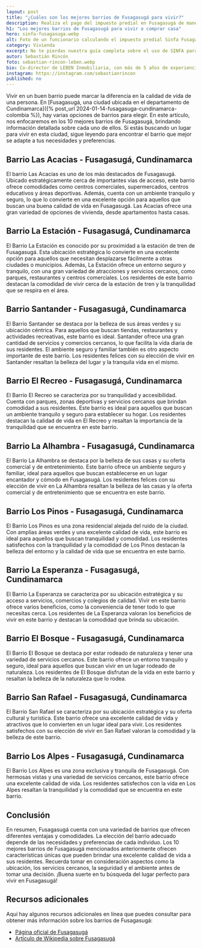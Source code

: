 ```yaml
---
layout: post
title: "¿Cuáles son los mejores barrios de Fusagasugá para vivir?"
description: Realiza el pago del impuesto predial en Fusagasugá de manera sencilla y segura con SINFA. Sigue nuestro paso a paso. Aprovecha los beneficios
h1: "Los mejores barrios de Fusagasugá para vivir o comprar casa"
hero: sinfa-fusagasuga.webp
alt: Foto de un funcionario calculando el impuesto predial Sinfa Fusagasugá
category: Vivienda
excerpt: No te pierdas nuestra guía completa sobre el uso de SINFA para el impuesto predial en Fusagasugá. Aprende sobre plazos, descuentos, opciones de pago y más. ¡Cumple con tu deber ciudadano!
autor: Sebastián Rincón
foto: sebastian-rincon-leben.webp
bio: Co-director de LEBEN Inmobiliaria, con más de 5 años de experiencia en el mercado de propiedades de Fusagasugá. Disfruta compartiendo lo que lo enamora de vivir en esta floreciente ciudad.
instagram: https://instagram.com/sebastianrincon
published: no
---
```

Vivir en un buen barrio puede marcar la diferencia en la calidad de vida de una persona. En [Fusagasugá, una ciudad ubicada en el departamento de Cundinamarca]({% post_url 2024-01-14-fusagasuga-cundinamarca-colombia %}), hay varias opciones de barrios para elegir. En este artículo, nos enfocaremos en los 10 mejores barrios de Fusagasugá, brindando información detallada sobre cada uno de ellos. Si estás buscando un lugar para vivir en esta ciudad, sigue leyendo para encontrar el barrio que mejor se adapte a tus necesidades y preferencias.

## Barrio Las Acacias - Fusagasugá, Cundinamarca

El barrio Las Acacias es uno de los más destacados de Fusagasugá. Ubicado estratégicamente cerca de importantes vías de acceso, este barrio ofrece comodidades como centros comerciales, supermercados, centros educativos y áreas deportivas. Además, cuenta con un ambiente tranquilo y seguro, lo que lo convierte en una excelente opción para aquellos que buscan una buena calidad de vida en Fusagasugá. Las Acacias ofrece una gran variedad de opciones de vivienda, desde apartamentos hasta casas.

## Barrio La Estación - Fusagasugá, Cundinamarca

El Barrio La Estación es conocido por su proximidad a la estación de tren de Fusagasugá. Esta ubicación estratégica lo convierte en una excelente opción para aquellos que necesitan desplazarse fácilmente a otras ciudades o municipios. Además, La Estación ofrece un entorno seguro y tranquilo, con una gran variedad de atracciones y servicios cercanos, como parques, restaurantes y centros comerciales. Los residentes de este barrio destacan la comodidad de vivir cerca de la estación de tren y la tranquilidad que se respira en el área.

## Barrio Santander - Fusagasugá, Cundinamarca

El Barrio Santander se destaca por la belleza de sus áreas verdes y su ubicación céntrica. Para aquellos que buscan tiendas, restaurantes y actividades recreativas, este barrio es ideal. Santander ofrece una gran cantidad de servicios y comercios cercanos, lo que facilita la vida diaria de sus residentes. El ambiente seguro y familiar también es otro aspecto importante de este barrio. Los residentes felices con su elección de vivir en Santander resaltan la belleza del lugar y la tranquila vida en el mismo.

## Barrio El Recreo - Fusagasugá, Cundinamarca

El Barrio El Recreo se caracteriza por su tranquilidad y accesibilidad. Cuenta con parques, zonas deportivas y servicios cercanos que brindan comodidad a sus residentes. Este barrio es ideal para aquellos que buscan un ambiente tranquilo y seguro para establecer su hogar. Los residentes destacan la calidad de vida en El Recreo y resaltan la importancia de la tranquilidad que se encuentra en este barrio.

## Barrio La Alhambra - Fusagasugá, Cundinamarca

El Barrio La Alhambra se destaca por la belleza de sus casas y su oferta comercial y de entretenimiento. Este barrio ofrece un ambiente seguro y familiar, ideal para aquellos que buscan establecerse en un lugar encantador y cómodo en Fusagasugá. Los residentes felices con su elección de vivir en La Alhambra resaltan la belleza de las casas y la oferta comercial y de entretenimiento que se encuentra en este barrio.

## Barrio Los Pinos - Fusagasugá, Cundinamarca

El Barrio Los Pinos es una zona residencial alejada del ruido de la ciudad. Con amplias áreas verdes y una excelente calidad de vida, este barrio es ideal para aquellos que buscan tranquilidad y comodidad. Los residentes satisfechos con la tranquilidad y la comodidad de Los Pinos destacan la belleza del entorno y la calidad de vida que se encuentra en este barrio.

## Barrio La Esperanza - Fusagasugá, Cundinamarca

El Barrio La Esperanza se caracteriza por su ubicación estratégica y su acceso a servicios, comercios y colegios de calidad. Vivir en este barrio ofrece varios beneficios, como la conveniencia de tener todo lo que necesitas cerca. Los residentes de La Esperanza valoran los beneficios de vivir en este barrio y destacan la comodidad que brinda su ubicación.

## Barrio El Bosque - Fusagasugá, Cundinamarca

El Barrio El Bosque se destaca por estar rodeado de naturaleza y tener una variedad de servicios cercanos. Este barrio ofrece un entorno tranquilo y seguro, ideal para aquellos que buscan vivir en un lugar rodeado de naturaleza. Los residentes de El Bosque disfrutan de la vida en este barrio y resaltan la belleza de la naturaleza que lo rodea.

## Barrio San Rafael - Fusagasugá, Cundinamarca

El Barrio San Rafael se caracteriza por su ubicación estratégica y su oferta cultural y turística. Este barrio ofrece una excelente calidad de vida y atractivos que lo convierten en un lugar ideal para vivir. Los residentes satisfechos con su elección de vivir en San Rafael valoran la comodidad y la belleza de este barrio.

## Barrio Los Alpes - Fusagasugá, Cundinamarca

El Barrio Los Alpes es una zona exclusiva y tranquila de Fusagasugá. Con hermosas vistas y una variedad de servicios cercanos, este barrio ofrece una excelente calidad de vida. Los residentes satisfechos con la vida en Los Alpes resaltan la tranquilidad y la comodidad que se encuentra en este barrio.

## Conclusión

En resumen, Fusagasugá cuenta con una variedad de barrios que ofrecen diferentes ventajas y comodidades. La elección del barrio adecuado depende de las necesidades y preferencias de cada individuo. Los 10 mejores barrios de Fusagasugá mencionados anteriormente ofrecen características únicas que pueden brindar una excelente calidad de vida a sus residentes. Recuerda tomar en consideración aspectos como la ubicación, los servicios cercanos, la seguridad y el ambiente antes de tomar una decisión. ¡Buena suerte en tu búsqueda del lugar perfecto para vivir en Fusagasugá!

## Recursos adicionales

Aquí hay algunos recursos adicionales en línea que puedes consultar para obtener más información sobre los barrios de Fusagasugá:

-   [Página oficial de Fusagasugá](https://www.fusagasuga.gov.co/)
-   [Artículo de Wikipedia sobre Fusagasugá](https://es.wikipedia.org/wiki/Fusagasug%C3%A1)